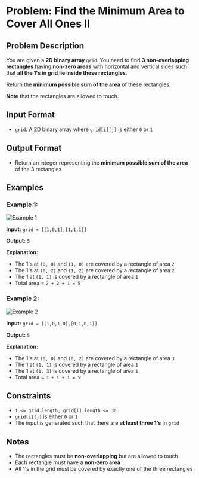 
# Problem: Find the Minimum Area to Cover All Ones II

## Problem Description
You are given a **2D binary array** `grid`. You need to find **3 non-overlapping rectangles** having **non-zero areas** with horizontal and vertical sides such that **all the 1's in grid lie inside these rectangles**.

Return the **minimum possible sum of the area** of these rectangles.

**Note** that the rectangles are allowed to touch.

## Input Format
- `grid`: A 2D binary array where `grid[i][j]` is either `0` or `1`

## Output Format
- Return an integer representing the **minimum possible sum of the area** of the 3 rectangles

## Examples

### Example 1:

![Example 1](https://assets.leetcode.com/uploads/2024/05/14/example0rect21.png)

**Input:** `grid = [[1,0,1],[1,1,1]]`<br/>

**Output:** `5`<br/>

**Explanation:**
- The 1's at `(0, 0)` and `(1, 0)` are covered by a rectangle of area `2`
- The 1's at `(0, 2)` and `(1, 2)` are covered by a rectangle of area `2`
- The 1 at `(1, 1)` is covered by a rectangle of area `1`
- Total area = `2 + 2 + 1 = 5`

### Example 2:

![Example 2](https://assets.leetcode.com/uploads/2024/05/14/example1rect2.png)

**Input:** `grid = [[1,0,1,0],[0,1,0,1]]`<br/>

**Output:** `5`<br/>

**Explanation:**
- The 1's at `(0, 0)` and `(0, 2)` are covered by a rectangle of area `3`
- The 1 at `(1, 1)` is covered by a rectangle of area `1`
- The 1 at `(1, 3)` is covered by a rectangle of area `1`
- Total area = `3 + 1 + 1 = 5`

## Constraints
- `1 <= grid.length, grid[i].length <= 30`
- `grid[i][j]` is either `0` or `1`
- The input is generated such that there are **at least three 1's** in `grid`

## Notes
- The rectangles must be **non-overlapping** but are allowed to touch
- Each rectangle must have a **non-zero area**
- All 1's in the grid must be covered by exactly one of the three rectangles

